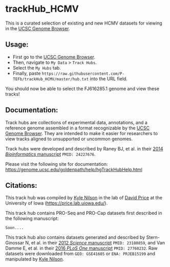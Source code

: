 # trackHub_HCMV

This is a curated selection of existing and new HCMV datasets for viewing in the [UCSC Genome Browser](http://genome.ucsc.edu).

## Usage:

- First go to the [UCSC Genome Browser](http://genome.ucsc.edu).
- Then, navigate to `My Data` > `Track Hubs`.
- Select the `My Hubs` tab.
- Finally, paste `https://raw.githubusercontent.com/P-TEFb/trackHub_HCMV/master/hub.txt` into the URL field.

You should now be able to select the FJ616285.1 genome and view these tracks!

## Documentation:

Track hubs are collections of experimental data, annotations, and a reference genome assembled in a format recognizable by the [UCSC Genome Browser](http://genome.ucsc.edu). They are intended to make it easier for researchers to view tracks aligned to unsupported or uncommon genomes.

Track hubs were developed and described by Raney BJ, et al. in their [2014 *Bioinformatics* manuscript](http://dx.doi.org/10.1093/bioinformatics/btt637) `PMID: 24227676`.

Please visit the following site for documentation: https://genome.ucsc.edu/goldenpath/help/hgTrackHubHelp.html

## Citations:

This track hub was compiled by [Kyle Nilson](https://github.com/kylenilson) in the lab of [David Price](https://github.com/P-TEFb) at the University of Iowa (https://price.lab.uiowa.edu/).

This track hub contains PRO-Seq and PRO-Cap datasets first described in the following manuscript:

```
Soon....
```

This track hub also contains datasets generated and described by Stern-Ginossar N, et al. in their [2012 *Science* manuscript](http://dx.doi.org/10.1126/science.1227919) `PMID: 23180859`, and Van Damme E, et al. in their [2016 *PLoS One* manuscript](http://dx.doi.org/10.1371/journal.pone.0164843) `PMID: 27760232`. Raw datasets were downloaded from `GEO: GSE41605` or `ENA: PRJEB15199` and manipulated by [Kyle Nilson](https://github.com/kylenilson).

